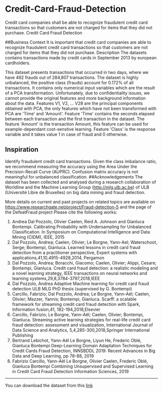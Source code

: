 # Credit-Card-Fraud-Detection
Credit card companies shall be able to recognize fraudulent credit card transactions so that customers are not charged for items that they did not purchase.
Credit Card Fraud Detection

##Business Context
It is important that credit card companies are able to recognize fraudulent credit card transactions so that customers are not charged for items that they did not purchase.
Description
The datasets contains transactions made by credit cards in September 2013 by european cardholders.

This dataset presents transactions that occurred in two days, where we have 492 frauds out of 284,807 transactions. The dataset is highly unbalanced, the positive class (frauds) 
account for 0.172% of all transactions.
It contains only numerical input variables which are the result of a PCA transformation. Unfortunately, due to confidentiality issues, 
we cannot provide the original features and more background information about the data. Features V1, V2, … V28 are the principal components obtained with PCA, the only features which have not been transformed with PCA are 'Time' and 'Amount'. Feature 'Time' contains the seconds elapsed between each transaction and the first transaction in the dataset. The feature 'Amount' is the transaction Amount, this feature can be used for example-dependant cost-senstive learning. Feature 'Class' is the response variable and it takes value 1 in case of fraud and 0 otherwise.
## Inspiration
Identify fraudulent credit card transactions.
Given the class imbalance ratio, we recommend measuring the accuracy using the Area Under the Precision-Recall Curve (AUPRC). Confusion matrix accuracy is not meaningful for unbalanced classification.
##Acknowledgements
The dataset has been collected and analysed during a research collaboration of Worldline and the Machine Learning Group (http://mlg.ulb.ac.be) of ULB (Université Libre de Bruxelles) on big data mining and fraud detection.

More details on current and past projects on related topics are available on https://www.researchgate.net/project/Fraud-detection-5 and the page of the DefeatFraud project
Please cite the following works:
1.	Andrea Dal Pozzolo, Olivier Caelen, Reid A. Johnson and Gianluca Bontempi. Calibrating Probability with Undersampling for Unbalanced Classification. In Symposium on Computational Intelligence and Data Mining (CIDM), IEEE, 2015
2.	Dal Pozzolo, Andrea; Caelen, Olivier; Le Borgne, Yann-Ael; Waterschoot, Serge; Bontempi, Gianluca. Learned lessons in credit card fraud detection from a practitioner perspective, Expert systems with applications,41,10,4915-4928,2014, Pergamon
3.	Dal Pozzolo, Andrea; Boracchi, Giacomo; Caelen, Olivier; Alippi, Cesare; Bontempi, Gianluca. Credit card fraud detection: a realistic modeling and a novel learning strategy, IEEE transactions on neural networks and learning systems,29,8,3784-3797,2018,IEEE
4.	Dal Pozzolo, Andrea Adaptive Machine learning for credit card fraud detection ULB MLG PhD thesis (supervised by G. Bontempi)
5.	Carcillo, Fabrizio; Dal Pozzolo, Andrea; Le Borgne, Yann-Aël; Caelen, Olivier; Mazzer, Yannis; Bontempi, Gianluca. Scarff: a scalable framework for streaming credit card fraud detection with Spark, Information fusion,41, 182-194,2018,Elsevier
6.	Carcillo, Fabrizio; Le Borgne, Yann-Aël; Caelen, Olivier; Bontempi, Gianluca. Streaming active learning strategies for real-life credit card fraud detection: assessment and visualization, International Journal of Data Science and Analytics, 5,4,285-300,2018,Springer International Publishing
7.	Bertrand Lebichot, Yann-Aël Le Borgne, Liyun He, Frederic Oblé, Gianluca Bontempi Deep-Learning Domain Adaptation Techniques for Credit Cards Fraud Detection, INNSBDDL 2019: Recent Advances in Big Data and Deep Learning, pp 78-88, 2019
8.	Fabrizio Carcillo, Yann-Aël Le Borgne, Olivier Caelen, Frederic Oblé, Gianluca Bontempi Combining Unsupervised and Supervised Learning in Credit Card Fraud Detection Information Sciences, 2019

*** 
You can download the dataset from this [link](https://www.kaggle.com/mlg-ulb/creditcardfraud/download)
